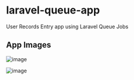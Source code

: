 # laravel-queue-app
User Records Entry app using Laravel Queue Jobs


## App Images
![image](https://user-images.githubusercontent.com/51837314/133946009-6839967b-a826-4bab-a107-093662b569d8.png)


![image](https://user-images.githubusercontent.com/51837314/133946018-46361527-b3a9-4cdd-9aae-347c9e70b642.png)
